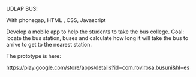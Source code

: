 
UDLAP BUS!

With phonegap, HTML , CSS, Javascript

Develop a mobile app to help the students to take the bus college. Goal: locate the bus station, buses and calculate how long it will take the bus to arrive to get to the nearest station.

The prototype is here:

https://play.google.com/store/apps/details?id=com.rovirosa.busuni&hl=es